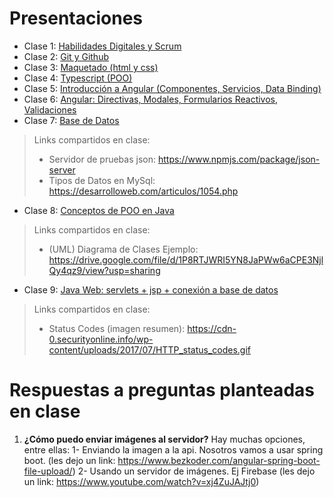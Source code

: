# Presentaciones
* Clase 1: [Habilidades Digitales y Scrum](https://drive.google.com/file/d/1OcRi3NHjq9KhJg6IpG7C4IUPq3DWP2F_/view?usp=sharing)
* Clase 2: [Git y Github](https://drive.google.com/file/d/1AyQ4ax-YD8I7iUqoqwTTp-6AjiTuROHv/view?usp=sharing)
* Clase 3: [Maquetado (html y css)](https://drive.google.com/file/d/1L43yg8Zp15ZSLwDLolLFOovP_WwH7IbG/view?usp=sharing)
* Clase 4: [Typescript (POO)](https://drive.google.com/file/d/1YRQexjea_8JNODEoJk2nsPaGHR9bxBLF/view?usp=sharing)
* Clase 5: [Introducción a Angular (Componentes, Servicios, Data Binding)](https://drive.google.com/file/d/1xqb6_MKzkfpc-pSqfy1oHWCT8UoyXNGc/view?usp=sharing)
* Clase 6: [Angular: Directivas, Modales, Formularios Reactivos, Validaciones](https://drive.google.com/file/d/1gieCnI8I4CSTRIvbsfawlkkvJeJCLMLi/view?usp=sharing)
* Clase 7: [Base de  Datos](https://drive.google.com/file/d/12oi0xNOArp4sy5eAvC2ksZdmnZ-Msbho/view?usp=sharing)
> Links compartidos en clase:
> * Servidor de pruebas json: https://www.npmjs.com/package/json-server
> * Tipos de Datos en  MySql: https://desarrolloweb.com/articulos/1054.php
* Clase 8: [Conceptos de POO en Java](https://drive.google.com/file/d/1x25zPrTYwxOyCQcfpWDqiBeMGjS7EbLo/view?usp=sharing)
> Links compartidos en clase:
> * (UML) Diagrama de Clases Ejemplo: https://drive.google.com/file/d/1P8RTJWRI5YN8JaPWw6aCPE3NjlQy4qz9/view?usp=sharing
* Clase 9: [Java Web:  servlets + jsp + conexión a base de datos](https://drive.google.com/file/d/1G6CZsOlkhLGl7zLMx8nmFgPsFj6fCh6b/view?usp=sharing)
> Links compartidos en clase:
> * Status Codes (imagen resumen): https://cdn-0.securityonline.info/wp-content/uploads/2017/07/HTTP_status_codes.gif

# Respuestas a preguntas planteadas en clase
1. **¿Cómo  puedo enviar imágenes al servidor?** Hay muchas opciones,   entre  ellas: 1- Enviando la imagen a la api. Nosotros vamos a usar spring boot. (les dejo un link: https://www.bezkoder.com/angular-spring-boot-file-upload/)  2- Usando un servidor de imágenes. Ej Firebase (les dejo un  link: https://www.youtube.com/watch?v=xj4ZuJAJtj0)

